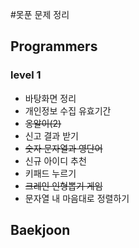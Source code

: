 #못푼 문제 정리

## Programmers
### level 1
- 바탕화면 정리
- 개인정보 수집 유효기간
- ~~옹알이(2)~~
- 신고 결과 받기
- ~~숫자 문자열과 영단어~~
- 신규 아이디 추천
- 키패드 누르기
- ~~크레인 인형뽑기 게임~~
- 문자열 내 마음대로 정렬하기

## Baekjoon
